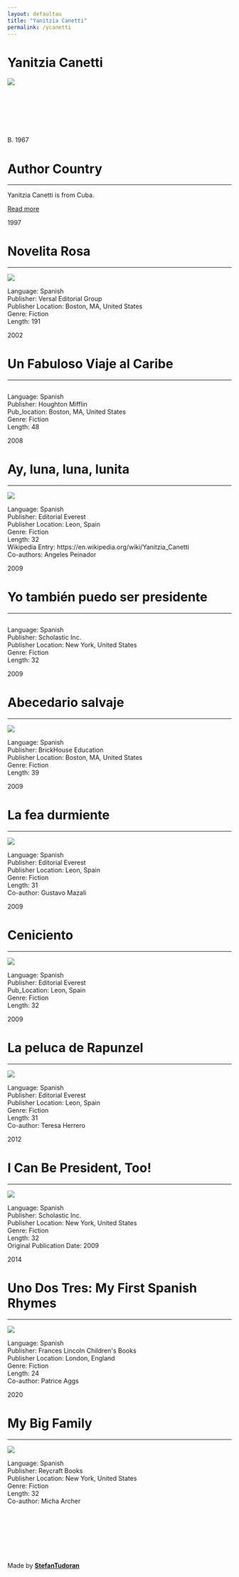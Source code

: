 ```yaml
---
layout: defaultau
title: "Yanitzia Canetti"
permalink: /ycanetti
---
```

<!-- partial:index.partial.html -->
<div class="content">
    <h1> Yanitzia Canetti</h1>
    <div class="quote">
        <div><img src="https://imagesvc.meredithcorp.io/v3/mm/image?url=https%3A%2F%2Fstatic.onecms.io%2Fwp-content%2Fuploads%2Fsites%2F21%2F2011%2F09%2Fyanitzia-canetti-25-poderosa-2011-435-1.jpg" class="logo"></div>
    </div>
    <div class="timeline">
        <div style="padding-bottom:100px;"></div>
        <div class="block">
            <div class="date right"><p class="right">B. 1967 </p></div>
            <div class="dot"></div>
            <div class="left first">
                <h1>Author Country</h1><hr>
            <p>Yanitzia Canetti is from Cuba.</p>
                <a href="https://en.wikipedia.org/wiki/Yanitzia_Canetti" target="_blank">Read more</a>
            </div>
        </div>
        <div class="block">
            <div class="date left"><p class="left">1997</p></div>
            <div class="dot"></div>
            <div class="right">
                <h1>Novelita Rosa</h1><hr>
                <p><img src="https://images-na.ssl-images-amazon.com/images/I/410ZNXTV91L._SY291_BO1,204,203,200_QL40_ML2_.jpg"></p>
                <p>
                Language: Spanish<br>
                Publisher: Versal Editorial Group<br>
                Publisher Location: Boston, MA, United States<br>
                Genre: Fiction<br>
                Length: 191</p>
            </div>
        </div>
        <div class="block">
            <div class="date right"><p class="right">2002</p></div>
            <div class="dot"></div>
            <div class="left">
                <h1>Un Fabuloso Viaje al Caribe</h1><hr>
                <p><img src=""></p>
                <p>Language: Spanish<br/>
                Publisher: Houghton Mifflin<br/>
                Pub_location: Boston, MA, United States<br/>
                Genre: Fiction<br/>
                Length: 48</p>
            </div>
        </div>
        <div class="block">
            <div class="date left"><p class="left hide">2008</p></div>
            <div class="dot"></div>
            <div class="right">
                <h1>Ay, luna, luna, lunita</h1><hr>
                <p><img src="https://images-na.ssl-images-amazon.com/images/I/51KvMcDj4xL.jpg"></p>
                <p>Language: Spanish<br/>
                Publisher: Editorial Everest<br/>
                Publisher Location: Leon, Spain<br/>
                Genre: Fiction<br/>
                Length: 32<br/>
                Wikipedia Entry: https://en.wikipedia.org/wiki/Yanitzia_Canetti<br/>
                Co-authors: Angeles Peinador</p>
            </div>
        </div>
        <div class="block">
            <div class="date right"><p class="right hide">2009</p></div>
            <div class="dot"></div>
            <div class="left">
                <h1>Yo también puedo ser presidente</h1><hr>
                <p><img src=""></p>
                <p>Language: Spanish<br/>
                Publisher: Scholastic Inc.<br/>
                Publisher Location: New York, United States<br/>
                Genre: Fiction<br/>
                Length: 32</p>
            </div>
        </div>
        <div class="block">
            <div class="date left"><p class="left hide">2009</p></div>
            <div class="dot"></div>
            <div class="right">
                <h1>Abecedario salvaje</h1><hr>
                <p><img src="https://api.getepic.com/utils/resize.jpg?quality=100&url=https%3A%2F%2Fcdn.getepic.com%2Fdrm%2F8%2F52878%2Fcover_large%402x.png&width=1200"></p>
                <p>Language: Spanish<br/>
                Publisher: BrickHouse Education<br/>
                Publisher Location: Boston, MA, United States<br/>
                Genre: Fiction<br/>
                Length: 39</p>
            </div>
        </div>
        <div class="block">
            <div class="date right"><p class="right hide">2009</p></div>
            <div class="dot"></div>
            <div class="left">
                <h1>La fea durmiente</h1><hr>
                <p><img src="https://images-na.ssl-images-amazon.com/images/I/51zhRRAosLL.jpg"></p>
                <p>Language: Spanish<br/>
                Publisher: Editorial Everest<br/>
                Publisher Location: Leon, Spain<br/>
                Genre: Fiction<br/>
                Length: 31<br/>
                Co-author: Gustavo Mazali</p>
            </div>
        </div>
		    <div class="block">
            <div class="date left"><p class="left hide">2009</p></div>
            <div class="dot"></div>
            <div class="right hide">
                <h1>Ceniciento</h1><hr>
                <p><img src="https://images-na.ssl-images-amazon.com/images/I/51lo31dYcuL.jpg"></p>
                <p>Language: Spanish<br/>
                Publisher: Editorial Everest<br/>
                Pub_Location: Leon, Spain<br/>
                Genre: Fiction<br/>
                Length: 32</p>
            </div>
        </div>
        <div class="block">
            <div class="date right"><p class="right hide">2009</p></div>
            <div class="dot"></div>
            <div class="left hide">
                <h1>La peluca de Rapunzel</h1><hr>
                <p><img src="https://images-na.ssl-images-amazon.com/images/I/51y-YyNL4iL.jpg"></p>
                <p>Language: Spanish<br/>
                Publisher: Editorial Everest<br/>
                Publisher Location: Leon, Spain<br/>
                Genre: Fiction<br/>
                Length: 31<br/>
                Co-author: Teresa Herrero</p>
            </div>
        </div>
	      <div class="block">
            <div class="date left"><p class="left hide">2012</p></div>
            <div class="dot"></div>
            <div class="right hide">
                <h1>I Can Be President, Too!</h1><hr>
                <p><img src="https://images-na.ssl-images-amazon.com/images/I/71VDd1vnUEL.jpg"></p>
                <p>Language: Spanish<br/>
                Publisher: Scholastic Inc.<br/>
                Publisher Location: New York, United States<br/>
                Genre: Fiction<br/>
                Length: 32<br/>
		            Original Publication Date: 2009</p>
            </div>
        </div>
	       <div class="block">
            <div class="date right"><p class="right hide">2014</p></div>
            <div class="dot"></div>
            <div class="left hide">
                <h1>Uno Dos Tres: My First Spanish Rhymes</h1><hr>
                <p><img src="https://i.gr-assets.com/images/S/compressed.photo.goodreads.com/books/1344702081i/13584720._UY630_SR1200,630_.jpg"></p>
                <p>Language: Spanish<br/>
                Publisher: Frances Lincoln Children's Books<br/>
                Publisher Location: London, England<br/>
                Genre: Fiction<br/>
                Length: 24<br/>
                Co-author: Patrice Aggs</p>
            </div>
        </div>
	       <div class="block">
            <div class="date left"><p class="left hide">2020</p></div>
            <div class="dot"></div>
            <div class="right hide">
                <h1>My Big Family</h1><hr>
                <p><img src="https://images-na.ssl-images-amazon.com/images/I/91tALODr6WL.jpg"></p>
                <p>Language: Spanish<br/>
                Publisher: Reycraft Books<br/>
                Publisher Location: New York, United States<br/>
                Genre: Fiction<br/>
                Length: 32<br/>
	             	Co-author: Micha Archer</p>
            </div>
        </div>
    <div style="padding-bottom:100px;"></div>
    </div>
    <div id="footer">
        <p id="copyright">Made by&nbsp;<strong><a href="https://www.linkedin.com/in/nicolae-stefan-tudoran-b02291127/" target="_blank">StefanTudoran</a></strong></p>
    </div>
</div>
<!-- partial -->
  <script src='https://cdnjs.cloudflare.com/ajax/libs/jquery/3.1.1/jquery.min.js'></script><script  src="assets/js/authorscript.js"></script>

